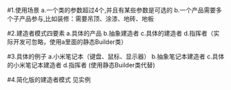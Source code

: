 #1.使用场景
a.一个类的参数超过4个,并且有某些参数是可选的
b.一个产品需要多个子产品参与,比如装修：需要吊顶、涂漆、地砖、地板

#2.建造者模式四要素
a.具体的产品
b.抽象建造者
c.具体的建造者
d.指挥者（实际开发可忽略，使用a里面的静态Builder类）

#3.具体的例子
a.小米笔记本（键盘、鼠标、显示器）
b.抽象笔记本建造者
c.具体的小米笔记本建造者
d.指挥者 (使用静态Builder类代替)

#4.简化版的建造者模式
见实例
